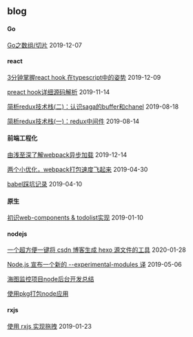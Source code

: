 ## blog

#### Go
[Go之数组/切片](https://github.com/flytam/blog/issues/11) 2019-12-07

#### react

[3分钟掌握react hook 在typescript中的姿势](https://github.com/flytam/blog/issues/12) 2019-12-09

[preact hook详细源码解析](https://github.com/flytam/blog/issues/10) 2019-11-14

[简析redux技术栈(二)：认识saga的buffer和chanel](https://github.com/flytam/blog/issues/9) 2019-08-18


[简析redux技术栈(一)：redux中间件](https://github.com/flytam/blog/issues/8) 2019-08-14

#### 前端工程化

[由浅至深了解webpack异步加载](https://github.com/flytam/blog/issues/13) 2019-12-14

[两个小优化，webpack打包速度飞起来](https://github.com/flytam/blog/issues/6) 2019-04-30

[babel踩坑记录](https://github.com/flytam/blog/issues/5) 2019-04-10

#### 原生

[初识web-components & todolist实现](https://github.com/flytam/blog/issues/3) 2019-01-10

#### nodejs

[一个超方便一键将 csdn 博客生成 hexo 源文件的工具](https://github.com/flytam/blog/issues/15) 2020-01-28

[Node.js 宣布一个新的 --experimental-modules 译](https://github.com/flytam/blog/issues/7) 2019-05-06

[海图监控项目node后台开发总结](https://github.com/flytam/blog/issues/1)

[使用pkg打包node应用](https://github.com/flytam/blog/issues/2)

#### rxjs

[使用 rxjs 实现拖拽](https://github.com/flytam/blog/issues/4) 2019-01-23
